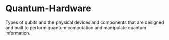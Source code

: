 # Quantum-Hardware
Types of qubits and the physical devices and components that are designed and built to perform quantum computation and manipulate quantum information.
